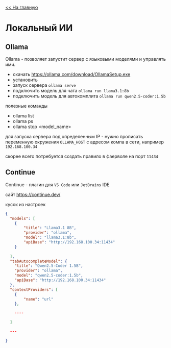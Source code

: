 [<< На главную](../README.md)

# Локальный ИИ

## Ollama
Ollama - позволяет запустит сервер с языковыми моделями и управлять ими.

- скачать https://ollama.com/download/OllamaSetup.exe
- установить
- запуск сервера `ollama serve`
- подключить модель для чата `ollama run llama3.1:8b`
- подключить модель для автокомплита `ollama run qwen2.5-coder:1.5b`

полезные команды
- ollama list
- ollama ps
- ollama stop <model_name>

для запуска сервера под определенным IP - нужно прописать переменную окружения `OLLAMA_HOST` с адресом компа в сети, например `192.168.100.34` 

скорее всего потребуется создать правило в фаерволе на порт `11434`

## Сontinue
Сontinue - плагин для `VS Сode` или `JetBrains` IDE

сайт https://continue.dev/

кусок из настроек

```json
{
  "models": [
    {
        "title": "Llama3.1 8B",
        "provider": "ollama",
        "model": "llama3.1:8b",
        "apiBase": "http://192.168.100.34:11434"
    }
  
  ],
  "tabAutocompleteModel": {
    "title": "Qwen2.5-Coder 1.5B",
    "provider": "ollama",
    "model": "qwen2.5-coder:1.5b",
    "apiBase": "http://192.168.100.34:11434"
  },
  "contextProviders": [
    {
        "name": "url"
    },

    ----

  ]

  ---

}

```
